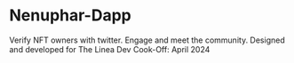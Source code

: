 # Nenuphar-Dapp
Verify NFT owners with twitter. Engage and meet the community. Designed and developed for The Linea Dev Cook-Off: April 2024
